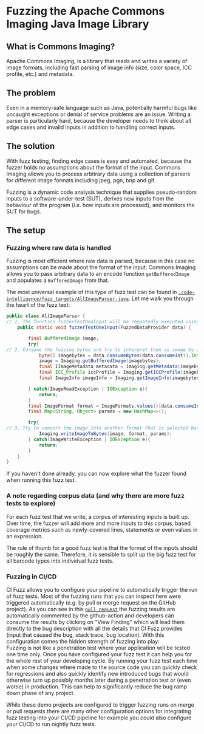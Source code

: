 # Fuzzing the Apache Commons Imaging Java Image Library

## What is Commons Imaging?

Apache Commons Imaging, is a library 
that reads and writes a variety of image formats, including fast parsing of 
image info (size, color space, ICC profile, etc.) and metadata.

## The problem

Even in a memory-safe language such as Java, 
potentially harmful bugs like uncaught
exceptions or denial of service problems are an issue.
Writing a parser is particularly hard, because the developer needs to think
about all edge cases and invalid inputs in addition to handling correct inputs.

## The solution

With fuzz testing, finding edge cases is easy and automated, because the fuzzer
holds no assumptions about the format of the input. Commons Imaging allows you to process
arbitrary data using a collection of parsers for different image formats including jpeg, pgn, bnp and gif.

Fuzzing is a dynamic code analysis technique that supplies pseudo-random inputs
to a software-under-test (SUT), derives new inputs from the behaviour of the
program (i.e. how inputs are processed), and monitors the SUT for bugs.

## The setup

### Fuzzing where raw data is handled

Fuzzing is most efficient where raw data is parsed, because in this case no
assumptions can be made about the format of the input. Commons Imaging allows you to pass
arbitrary data to an encode function `getBufferedImage` and populates a
`BufferedImage` from that.

The most universal example of this type of fuzz test can be found in
[`.code-intelligence/fuzz_targets/AllImageParser.java`](https://github.com/ci-fuzz/commons-imaging/blob/master/.code-intelligence/fuzz_targets/AllImageParser.java).
Let me walk you through the heart of the fuzz test:


```Java
public class AllImageParser {
// 1. The function fuzzerTestOneInput will be repeatedly executed using data generated by the fuzzer as input
	public static void fuzzerTestOneInput(FuzzedDataProvider data) {

		final BufferedImage image;
		try{
// 2. Consume the fuzzing bytes and try to interpret them as image by automatically detecting the format inernally.
			byte[] imagebytes = data.consumeBytes(data.consumeInt(1,Integer.MAX_VALUE));
			image = Imaging.getBufferedImage(imagebytes);
			final IImageMetadata metadata = Imaging.getMetadata(imagebytes);
			final ICC_Profile iccProfile = Imaging.getICCProfile(imagebytes);
			final ImageInfo imageInfo = Imaging.getImageInfo(imagebytes);

		} catch(ImageReadException | IOException e){
			return;
		}
		final ImageFormat format = ImageFormats.values()[data.consumeInt(0,14)];
		final Map<String, Object> params = new HashMap<>();

		try{
// 3. Try to convert the image into another format that is selected based on the fuzzer input
        	Imaging.writeImageToBytes(image, format, params);
		} catch(ImageWriteException | IOException e){
			return;
		}
	}
}
```

If you haven't done already, you can now explore what the fuzzer found when
running this fuzz test.

### A note regarding corpus data (and why there are more fuzz tests to explore)

For each fuzz test that we write, a corpus of interesting inputs is built up.
Over time, the fuzzer will add more and more inputs to this corpus, based
coverage metrics such as newly-covered lines, statements or even values in an
expression.

The rule of thumb for a good fuzz test is that the format of the inputs should
be roughly the same. Therefore, it is sensible to split up the big fuzz test for
all barcode types into individual fuzz tests.

### Fuzzing in CI/CD

CI Fuzz allows you to configure your pipeline to automatically trigger the run of fuzz tests.
Most of the fuzzing runs that you can inspect here were triggered automatically (e.g. by pull or merge request on the GitHub project).
As you can see in this [`pull request`](https://github.com/ci-fuzz/commons-imaging/pull/12) the fuzzing results are automatically commented by the github-action and developers
can consume the results by clicking on "View Finding" which will lead them directly to the bug description with all the details
that CI Fuzz provides (input that caused the bug, stack trace, bug location).
With this configuration comes the hidden strength of fuzzing into play:  
Fuzzing is not like a penetration test where your application will be tested one time only.
Once you have configured your fuzz test it can help you for the whole rest of your developing cycle.
By running your fuzz test each time when some changes where made to the source code you can quickly check for
regressions and also quickly identify new introduced bugs that would otherwise turn up possibly months 
later during a penetration test or (even worse) in production. This can help to significantly reduce the bug ramp down phase of any project.

While these demo projects are configured to trigger fuzzing runs on merge or pull requests
there are many other configuration options for integrating fuzz testing into your CI/CD pipeline
for example you could also configure your CI/CD to run nightly fuzz tests.
